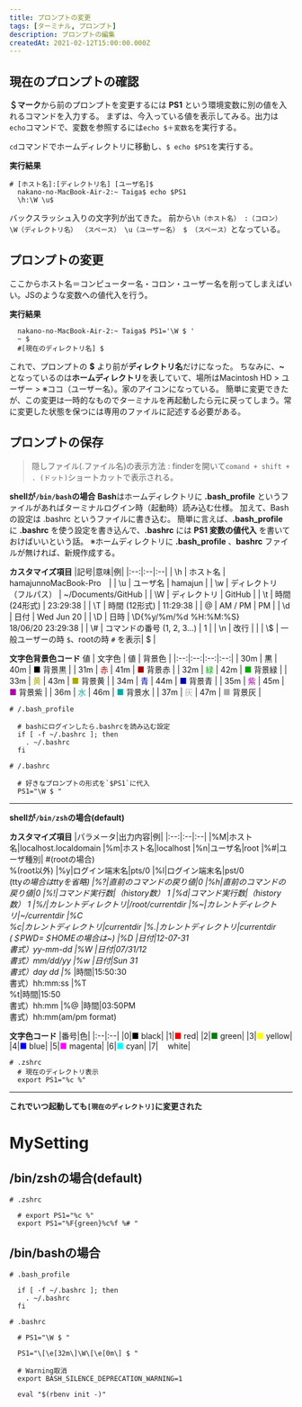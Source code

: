 ```yaml
---
title: プロンプトの変更
tags: [ターミナル, プロンプト]
description: プロンプトの編集
createdAt: 2021-02-12T15:00:00.000Z
---
```


  ## 現在のプロンプトの確認
  **＄マーク**から前のプロンプトを変更するには **PS1** という環境変数に別の値を入れるコマンドを入力する。
  まずは、今入っている値を表示してみる。出力は `echo`コマンドで、変数を参照するには`echo $＋変数名`を実行する。

  `cd`コマンドでホームディレクトリに移動し、`$ echo $PS1`を実行する。

  **実行結果**
  ```shell
  # [ホスト名]:[ディレクトリ名] [ユーザ名]$
    nakano-no-MacBook-Air-2:~ Taiga$ echo $PS1
    \h:\W \u$
  ```
  バックスラッシュ入りの文字列が出てきた。
  前から`\h（ホスト名） :（コロン） \W（ディレクトリ名） （スペース） \u（ユーザー名） $ （スペース）`となっている。

  ## プロンプトの変更
  ここからホスト名＝コンピューター名・コロン・ユーザー名を削ってしまえばいい。JSのような変数への値代入を行う。

  **実行結果**
  ```shell
    nakano-no-MacBook-Air-2:~ Taiga$ PS1='\W $ '
    ~ $
    #[現在のディレクトリ名] $
  ```
  これで、プロンプトの **$** より前が**ディレクトリ名**だけになった。
  ちなみに、**~** となっているのは**ホームディレクトリ**を表していて、場所はMacintosh HD > ユーザー > ※ココ（ユーザー名）。家のアイコンになっている。
  簡単に変更できたが、この変更は一時的なものでターミナルを再起動したら元に戻ってしまう。常に変更した状態を保つには専用のファイルに記述する必要がある。

  ## プロンプトの保存
  > 隠しファイル(.ファイル名)の表示方法 : finderを開いて`comand + shift + . (ドット)`ショートカットで表示される。

  **shellが`/bin/bash`の場合**
    **Bash**はホームディレクトリに **.bash_profile** というファイルがあればターミナルログイン時（起動時）読み込む仕様。
    加えて、Bashの設定は .bashrc というファイルに書き込む。
    簡単に言えば、**.bash_profile** に **.bashrc** を使う設定を書き込んで、**.bashrc** には **PS1 変数の値代入** を書いておけばいいという話。
    ※ホームディレクトリに **.bash_profile** 、**bashrc** ファイルが無ければ、新規作成する。

  **カスタマイズ項目**
  |記号|意味|例|
  |:--:|:--|:--|
  | \h | ホスト名 | hamajunnoMacBook-Pro　|
  | \u | ユーザ名 | hamajun |
  | \w | ディレクトリ（フルパス） | ~/Documents/GitHub |
  | \W | ディレクトリ | GitHub |
  | \t | 時間 (24形式) | 23:29:38 |
  | \T | 時間 (12形式) | 11:29:38 |
  | \@ | AM / PM | PM |
  | \d | 日付 | Wed Jun 20 |
  | \D | 日時 | \D{%y/%m/%d %H:%M:%S}<br/>18/06/20 23:29:38 |
  | \\# | コマンドの番号 (1, 2, 3...) | 1 |
  | \n | 改行 | |
  | \\\$ | 一般ユーザーの時 `$`、rootの時 `#` を表示| $ |

  **文字色背景色コード**
   値 | 文字色 | 値 | 背景色 |
  |:--:|:--:|:--:|:--:|
  | 30m | <font color="#000000">黒</font> | 40m | <font color="#000000">■ </font>背景黒 |
  | 31m | <font color="#AA0000">赤</font> | 41m | <font color="#AA0000">■ </font>背景赤 |
  | 32m | <font color="#00AA00">緑</font> | 42m | <font color="#00AA00">■ </font>背景緑 |
  | 33m | <font color="#AAAA00">黄</font> | 43m | <font color="#AAAA00">■ </font>背景黄 |
  | 34m | <font color="#0000AA">青</font> | 44m | <font color="#0000AA">■ </font>背景青 |
  | 35m | <font color="#AA00AA">紫</font> | 45m | <font color="#AA00AA">■ </font>背景紫 |
  | 36m | <font color="#00AAAA">水</font> | 46m | <font color="#00AAAA">■ </font>背景水 |
  | 37m | <font color="#AAAAAA">灰</font> | 47m | <font color="#AAAAAA">■ </font>背景灰 |


  ```shell
  # /.bash_profile

    # bashにログインしたら.bashrcを読み込む設定
    if [ -f ~/.bashrc ]; then
      . ~/.bashrc
    fi
  ```

  ``` shell
  # /.bashrc

    # 好きなプロンプトの形式を`$PS1`に代入
    PS1="\W $ "
  ```

---

  **shellが`/bin/zsh`の場合(default)**

   **カスタマイズ項目**
  |パラメータ|出力内容|例|
  |:--:|:--|:--|
  |%M|ホスト名|localhost.localdomain
  |%m|ホスト名|localhost
  |%n|ユーザ名|root
  |%#|ユーザ種別| #(rootの場合)<br>%(root以外)
  |%y|ログイン端末名|pts/0
  |%l|ログイン端末名|pst/0<br>(tty*の場合はttyを省略)
  |%?|直前のコマンドの戻り値|0
  |%h|直前のコマンドの戻り値|0
  |%!|コマンド実行数|（history数）	1
  |%d|コマンド実行数|（history数）	1
  |%/|カレントディレクトリ|/root/currentdir
  |%~|カレントディレクトリ|~/currentdir
  |%C<br>%c|カレントディレクトリ|currentdir
  |%.|カレントディレクトリ|currentdir<br>(＄PWD=＄HOMEの場合は~)
  |%D	|日付|12-07-31<br>書式）yy-mm-dd
  |%W	|日付|07/31/12<br>書式）mm/dd/yy
  |%w	|日付|Sun 31<br>書式）day dd
  |%*	|時間|15:50:30<br>書式）hh:mm:ss
  |%T<br>%t|時間|15:50<br>書式）hh:mm
  |%@	|時間|03:50PM<br>書式）hh:mm(am/pm format)

  **文字色コード**
  |番号|色|
  |:--|:--|
  |0|<font color="black">■</font> black|
  |1|<font color="red">■</font> red|
  |2|<font color="green">■</font> green|
  |3|<font color="yellow">■</font> yellow|
  |4|<font color="blue">■</font> blue|
  |5|<font color="magenta">■</font> magenta|
  |6|<font color="cyan">■</font> cyan|
  |7|<font color="white">■</font> white|


  ```shell
  # .zshrc
    # 現在のディレクトリ表示
    export PS1="%c %"
  ```

---

**これでいつ起動しても`[現在のディレクトリ]`に変更された**

# MySetting
## /bin/zshの場合(default)

  ```shell
  # .zshrc

    # export PS1="%c %"
    export PS1="%F{green}%c%f %# "
  ```

## /bin/bashの場合

```shell
# .bash_profile

  if [ -f ~/.bashrc ]; then
    . ~/.bashrc
  fi
```

  ``` shell
  # .bashrc

    # PS1="\W $ "

    PS1="\[\e[32m\]\W\[\e[0m\] $ "

    # Warning取消
    export BASH_SILENCE_DEPRECATION_WARNING=1

    eval "$(rbenv init -)"
  ```
